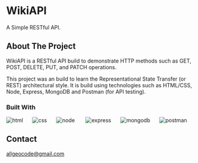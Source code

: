 
<a name="readme-top"></a>

<!-- PROJECT LOGO -->
<br />
<div align="left">

  <h1 align="left">WikiAPI</h1>

  <p align="left">
    A Simple RESTful API.
  </p>
</div>


<!-- ABOUT THE PROJECT -->
## About The Project

WikiAPI is a RESTful API build to demonstrate HTTP methods such as GET, POST, DELETE, PUT, and PATCH operations.

This project was an build to learn the Representational State Transfer (or REST) architectural style. It is build using technologies such as HTML/CSS, Node, Express, MongoDB and Postman (for API testing). 
<br>

### Built With

![html](https://user-images.githubusercontent.com/62227321/194765332-e71412ac-bbe7-4961-ad90-081871a35e62.png)&ensp;&ensp;&ensp;
![css](https://user-images.githubusercontent.com/62227321/194765352-9808445b-b6e1-4893-99e1-f2ec13f659d1.png)&ensp;&ensp;&ensp;
![node](https://user-images.githubusercontent.com/62227321/194765349-1c3a3772-07ef-4993-97dc-a7586648451a.png) &ensp;&ensp;&ensp;
![express](https://user-images.githubusercontent.com/62227321/194765350-5210abeb-257b-47ad-a766-67e1a3a87c5a.png)&ensp;&ensp;&ensp;
![mongodb](https://user-images.githubusercontent.com/62227321/194765351-b3431065-c5fd-4200-aa8c-5d20641cb503.png)&ensp;&ensp;&ensp;
![postman](https://user-images.githubusercontent.com/62227321/198853555-012b5e63-afd4-4f21-9b0d-f142472ec8de.png)




<!-- CONTACT -->
## Contact

allgeocode@gmail.com
